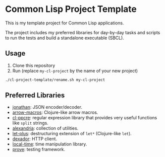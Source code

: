 # Common Lisp Project Template

This is my template project for Common Lisp applications.

The project includes my preferred libraries for day-by-day tasks and scripts to
run the tests and build a standalone executable (SBCL).

## Usage

1. Clone this repository
2. Run (replace `my-cl-project` by the name of your new project)

```bash
./cl-project-template/rename.sh my-cl-project
```

## Preferred Libraries

* [jonathan](https://github.com/Rudolph-Miller/jonathan): JSON encoder/decoder.
* [arrow-macros](https://github.com/hipeta/arrow-macros): Clojure-like arrow
    macros.
* [cl-ppcre](https://github.com/edicl/cl-ppcre): regular expression library that
    provides very useful functions like `split` strings.
* [alexandria](https://gitlab.common-lisp.net/alexandria/alexandria): collection
    of utilities.
* [let-plus](https://github.com/tpapp/let-plus): destructuring extension of
    `let*` (Clojure-like `let`).
* [dexador](https://github.com/fukamachi/dexador): HTTP client.
* [local-time](https://github.com/dlowe-net/local-time): time manipulation
    library.
* [prove](https://github.com/fukamachi/prove): testing framework.
